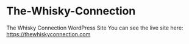 # The-Whisky-Connection
The Whisky Connection WordPress Site
You can see the live site here: https://thewhiskyconnection.com
